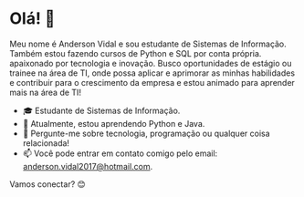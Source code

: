 # Olá! 👋

Meu nome é Anderson Vidal e sou estudante de Sistemas de Informação. Também estou fazendo cursos de Python e SQL por conta própria. apaixonado por tecnologia e inovação. Busco oportunidades de estágio ou trainee na área de TI, onde possa aplicar e aprimorar as minhas habilidades e contribuir para o crescimento da empresa e estou animado para aprender mais na área de TI!

- 🎓 Estudante de Sistemas de Informação.
- 🌱 Atualmente, estou aprendendo Python e Java.
- 💬 Pergunte-me sobre tecnologia, programação ou qualquer coisa relacionada!
- 📫 Você pode entrar em contato comigo pelo email: anderson.vidal2017@hotmail.com.
  
  
Vamos conectar? 😊
